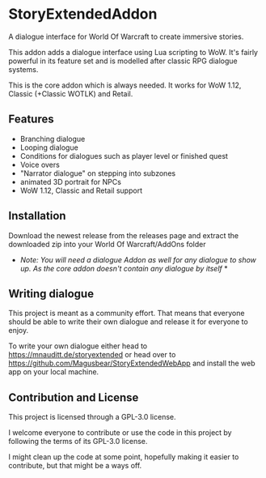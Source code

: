# StoryExtendedAddon

A dialogue interface for World Of Warcraft to create immersive stories.

This addon adds a dialogue interface using Lua scripting to WoW. It's fairly powerful in its feature set and is modelled after classic RPG dialogue systems.

This is the core addon which is always needed. It works for WoW 1.12, Classic (+Classic WOTLK) and Retail.

## Features
- Branching dialogue
- Looping dialogue
- Conditions for dialogues such as player level or finished quest
- Voice overs
- "Narrator dialogue" on stepping into subzones
- animated 3D portrait for NPCs
- WoW 1.12, Classic and Retail support

## Installation
Download the newest release from the releases page and extract the downloaded zip into your World Of Warcraft/AddOns folder

* *Note: You will need a dialogue Addon as well for any dialogue to show up. As the core addon doesn't contain any dialogue by itself* *

## Writing dialogue
This project is meant as a community effort. That means that everyone should be able to write their own dialogue and release it for everyone to enjoy.

To write your own dialogue either head to https://mnauditt.de/storyextended or head over to https://github.com/Magusbear/StoryExtendedWebApp and install the web app on your local machine.

## Contribution and License
This project is licensed through a GPL-3.0 license.

I welcome everyone to contribute or use the code in this project by following the terms of its GPL-3.0 license.

I might clean up the code at some point, hopefully making it easier to contribute, but that might be a ways off.
